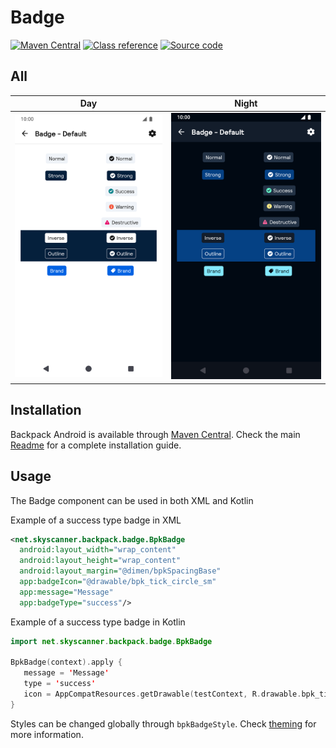 # Badge

[![Maven Central](https://img.shields.io/maven-central/v/net.skyscanner.backpack/backpack-android)](https://search.maven.org/artifact/net.skyscanner.backpack/backpack-android)
[![Class reference](https://img.shields.io/badge/Class%20reference-Android-blue)](https://backpack.github.io/android/Backpack/net.skyscanner.backpack.badge)
[![Source code](https://img.shields.io/badge/Source%20code-GitHub-lightgrey)](https://github.com/backpack/android/tree/main/Backpack/src/main/java/net/skyscanner/backpack/badge)

## All

| Day | Night |
| --- | --- |
| <img src="https://raw.githubusercontent.com/backpack/android/main/docs/view/Badge/screenshots/default.png" alt="Badge component" width="375" /> | <img src="https://raw.githubusercontent.com/backpack/android/main/docs/view/Badge/screenshots/default_dm.png" alt="Badge component - dark mode" width="375" /> |

## Installation

Backpack Android is available through [Maven Central](https://search.maven.org/artifact/net.skyscanner.backpack/backpack-android). Check the main [Readme](https://github.com/skyscanner/backpack-android#installation) for a complete installation guide.

## Usage

The Badge component can be used in both XML and Kotlin

Example of a success type badge in XML

```xml
<net.skyscanner.backpack.badge.BpkBadge
  android:layout_width="wrap_content"
  android:layout_height="wrap_content"
  android:layout_margin="@dimen/bpkSpacingBase"
  app:badgeIcon="@drawable/bpk_tick_circle_sm"
  app:message="Message"
  app:badgeType="success"/>
```

Example of a success type badge in Kotlin

```Kotlin
import net.skyscanner.backpack.badge.BpkBadge

BpkBadge(context).apply {
   message = 'Message'
   type = 'success'
   icon = AppCompatResources.getDrawable(testContext, R.drawable.bpk_tick_circle_sm)
}
```

Styles can be changed globally through `bpkBadgeStyle`. Check [theming](https://github.com/backpack/android/blob/main/docs/view/THEMING.md) for more information.

